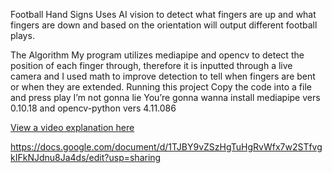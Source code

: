 Football Hand Signs
Uses AI vision to detect what fingers are up and what fingers are down and based on the orientation will output different football plays.

The Algorithm
My program utilizes mediapipe and opencv to detect the position of each finger through, therefore it is inputted through a live camera and I used math to improve detection to tell when fingers are bent or when they are extended. 
Running this project
Copy the code into a file and press play I’m not gonna lie
You’re gonna wanna install mediapipe vers 0.10.18 and opencv-python vers 4.11.086

[View a video explanation here](https://github.com/user-attachments/assets/3ead0551-6671-4c98-84c7-e7c40826bede)

https://docs.google.com/document/d/1TJBY9vZSzHgTuHgRvWfx7w2STfvgkIFkNJdnu8Ja4ds/edit?usp=sharing
